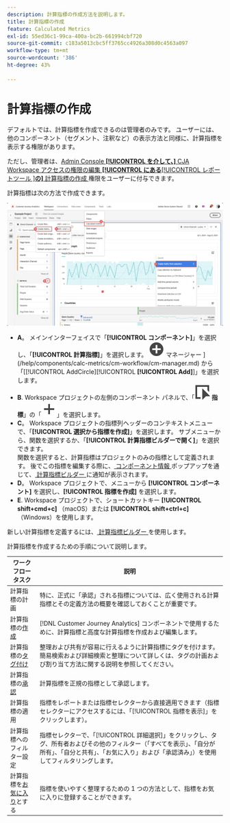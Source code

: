 ```yaml
---
description: 計算指標の作成方法を説明します。
title: 計算指標の作成
feature: Calculated Metrics
exl-id: 55ed36c1-99ca-400a-bc2b-661994cbf720
source-git-commit: c183a5013cbc5ff3765cc4926a308d0c4563a097
workflow-type: tm+mt
source-wordcount: '386'
ht-degree: 43%

---
```


# 計算指標の作成

デフォルトでは、計算指標を作成できるのは管理者のみです。 ユーザーには、他のコンポーネント（セグメント、注釈など）の表示方法と同様に、計算指標を表示する権限があります。

ただし、管理者は、[Admin Console **[!UICONTROL を介して、]** CJA Workspace アクセスの権限の編集 **[!UICONTROL にある**[!UICONTROL  レポートツール ]**の]** 計算指標の作成 ](/help/technotes/access-control.md#user-level-access) 権限をユーザーに付与できます。


計算指標は次の方法で作成できます。

![ 指標の作成方法 ](assets/create-metric.png)

* **A**。 メインインターフェイスで「**[!UICONTROL コンポーネント]**」を選択し、「**[!UICONTROL 計算指標]**」を選択します。 ![ 計算指標 ](/help/assets/icons/AddCircle.svg) マネージャー ](/help/components/calc-metrics/cm-workflow/cm-manager.md) から「[[!UICONTROL AddCircle][!UICONTROL **[!UICONTROL Add]**]」を選択します。
* **B**. Workspace プロジェクトの左側のコンポーネント パネルで、「![ イベント ](/help/assets/icons/Event.svg) **指標**」の「![ 追加 ](/help/assets/icons/Add.svg)」を選択します。
* **C**。 Workspace プロジェクトの指標列ヘッダーのコンテキストメニューで、「**[!UICONTROL 選択から指標を作成]**」を選択します。 サブメニューから、関数を選択するか、「**[!UICONTROL 計算指標ビルダーで開く]**」を選択できます。 <br/> 関数を選択すると、計算指標はプロジェクトのみの指標として定義されます。 後でこの指標を編集する際に、[ コンポーネント情報 ](/help/components/use-components-in-workspace.md#component-info) ポップアップを通じて、[ 計算指標ビルダー ](/help/components/calc-metrics/cm-workflow/cm-build-metrics.md) に通知が表示されます。
* **D**。 Workspace プロジェクトで、メニューから **[!UICONTROL コンポーネント]** を選択し、**[!UICONTROL 指標を作成]** を選択します。
* **E**. Workspace プロジェクトで、ショートカットキー **[!UICONTROL shift+cmd+c]** （macOS）または **[!UICONTROL shift+ctrl+c]** （Windows）を使用します。

新しい計算指標を定義するには、[ 計算指標ビルダー ](/help/components/calc-metrics/cm-workflow/cm-build-metrics.md) を使用します。

計算指標を作成するための手順について説明します。

| ワークフロータスク | 説明 |
| --- | --- |
| 計算指標の計画 | 特に、正式に「承認」される指標については、広く使用される計算指標とその定義方法の概要を確認しておくことが重要です。 |
| 計算指標の[作成](/help/components/calc-metrics/cm-workflow/cm-build-metrics.md) | [!DNL Customer Journey Analytics] コンポーネントで使用するために、計算指標と高度な計算指標を作成および編集します。 |
| 計算指標の[タグ付け](cm-tagging.md) | 整理および共有が容易に行えるように計算指標にタグを付けます。簡易検索および詳細検索と整理について詳しくは、タグの計画および割り当て方法に関する説明を参照してください。 |
| 計算指標の[承認](cm-approving.md) | 計算指標を正規の指標として承認します。 |
| 計算指標の適用 | 指標をレポートまたは指標セレクターから直接適用できます（指標セレクターにアクセスするには、「[!UICONTROL 指標を表示]」をクリックします）。 |
| 計算指標へのフィルター設定 | 指標セレクターで、「[!UICONTROL 詳細選択]」をクリックし、タグ、所有者およびその他のフィルター（「すべてを表示」、「自分が所有」、「自分と共有」、「お気に入り」および「承認済み」）を使用してフィルタリングします。 |
| 計算指標を[お気に入り](cm-finding.md)とする | 指標を使いやすく整理するための 1 つの方法として、指標をお気に入りに登録することができます。 |

